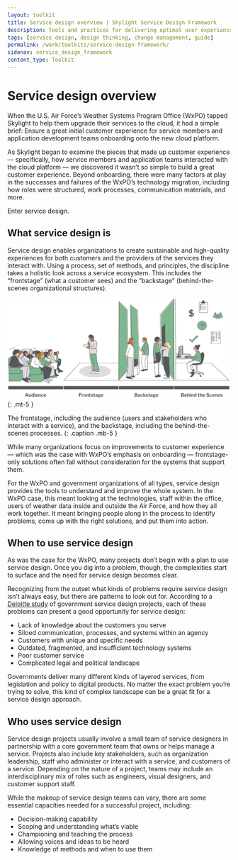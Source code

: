 ```yaml
---
layout: toolkit
title: Service design overview | Skylight Service Design Framework
description: Tools and practices for delivering optimal user experience journeys.
tags: [service design, design thinking, change management, guide]
permalink: /work/toolkits/service-design-framework/
sidenav: service_design_framework
content_type: Toolkit
---
```


# Service design overview

When the U.S. Air Force’s Weather Systems Program Office (WxPO) tapped Skylight to help them upgrade their services to the cloud, it had a simple brief: Ensure a great initial customer experience for service members and application development teams onboarding onto the new cloud platform.

As Skylight began to examine the pieces that made up customer experience — specifically, how service members and application teams interacted with the cloud platform — we discovered it wasn’t so simple to build a great customer experience. Beyond onboarding, there were many factors at play in the successes and failures of the WxPO’s technology migration, including how roles were structured, work processes, communication materials, and more.

Enter service design.

## What service design is

Service design enables organizations to create sustainable and high-quality experiences for both customers and the providers of the services they interact with. Using a process, set of methods, and principles, the discipline takes a holistic look across a service ecosystem. This includes the “frontstage” (what a customer sees) and the “backstage” (behind-the-scenes organizational structures).

![](/img/toolkits/service_design/service-design-stages-alt.svg)
{: .mt-5 }

The frontstage, including the audience (users and stakeholders who interact with a service), and the backstage, including the behind-the-scenes processes.
{: .caption .mb-5 }

While many organizations focus on improvements to customer experience — which was the case with WxPO’s emphasis on onboarding — frontstage-only solutions often fail without consideration for the systems that support them.

For the WxPO and government organizations of all types, service design provides the tools to understand and improve the whole system. In the WxPO case, this meant looking at the technologies, staff within the office, users of weather data inside and outside the Air Force, and how they all work together. It meant bringing people along in the process to identify problems, come up with the right solutions, and put them into action.

## When to use service design

As was the case for the WxPO, many projects don’t begin with a plan to use service design. Once you dig into a problem, though, the complexities start to surface and the need for service design becomes clear.

Recognizing from the outset what kinds of problems require service design isn’t always easy, but there are patterns to look out for. According to a [Deloitte study](https://www2.deloitte.com/us/en/insights/industry/public-sector/implementing-service-design-in-government.html) of government service design projects, each of these problems can present a good opportunity for service design:

* Lack of knowledge about the customers you serve
* Siloed communication, processes, and systems within an agency
* Customers with unique and specific needs
* Outdated, fragmented, and insufficient technology systems
* Poor customer service
* Complicated legal and political landscape

Governments deliver many different kinds of layered services, from legislation and policy to digital products. No matter the exact problem you’re trying to solve, this kind of complex landscape can be a great fit for a service design approach.

## Who uses service design

Service design projects usually involve a small team of service designers in partnership with a core government team that owns or helps manage a service. Projects also include key stakeholders, such as organization leadership, staff who administer or interact with a service, and customers of a service. Depending on the nature of a project, teams may include an interdisciplinary mix of roles such as engineers, visual designers, and customer support staff.

While the makeup of service design teams can vary, there are some essential capacities needed for a successful project, including:

* Decision-making capability
* Scoping and understanding what’s viable
* Championing and teaching the process
* Allowing voices and ideas to be heard
* Knowledge of methods and when to use them
